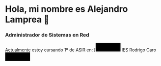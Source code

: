 # Hola, mi nombre es Alejandro Lamprea 👋
### Administrador de Sistemas en Red

Actualmente estoy cursando 1º de ASIR en:
[![619.png](./619(2).png) IES Rodrigo Caro
<img src="./619(2).png" fa-1x>
<!--
**akaelepe/akaelepe** is a ✨ _special_ ✨ repository because its `README.md` (this file) appears on your GitHub profile.

Here are some ideas to get you started:

- 🔭 I’m currently working on ...
- 🌱 I’m currently learning ...
- 👯 I’m looking to collaborate on ...
- 🤔 I’m looking for help with ...
- 💬 Ask me about ...
- 📫 How to reach me: ...
- 😄 Pronouns: ...
- ⚡ Fun fact: ...
-->
